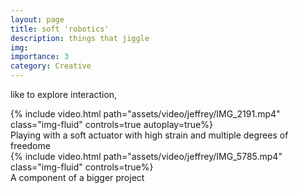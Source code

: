 ```yaml
---
layout: page
title: soft 'robotics'
description: things that jiggle
img:
importance: 3
category: Creative
---
```


like to explore interaction, 
<div class="row">
    <div class="col-sm mt-3 mt-md-0">
        {% include video.html path="assets/video/jeffrey/IMG_2191.mp4" class="img-fluid" controls=true autoplay=true%}
    </div>
</div>
<div class="caption">
    Playing with a soft actuator with high strain and multiple degrees of freedome
</div>
<div class="row">
    <div class="col-sm mt-3 mt-md-0">
        {% include video.html path="assets/video/jeffrey/IMG_5785.mp4" class="img-fluid" controls=true%}
    </div>
</div>
<div class="caption">
    A component of a bigger project
</div>